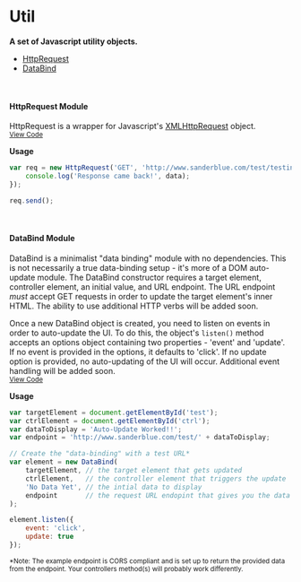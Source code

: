 # Util
**A set of Javascript utility objects.**

- [HttpRequest](#HttpRequest)
- [DataBind](#DataBind)

<br>

<a name="HttpRequest"></a>

#### HttpRequest Module
HttpRequest is a wrapper for Javascript's [XMLHttpRequest](https://developer.mozilla.org/en-US/docs/Web/API/XMLHttpRequest) object.<br>
<sup>[View Code](https://github.com/sanderblue/util/blob/master/HttpRequest.js)</sup>

**Usage**
```javascript
var req = new HttpRequest('GET', 'http://www.sanderblue.com/test/testing', function(data) {
    console.log('Response came back!', data);
});

req.send();

```
<br>

<a name="DataBind"></a>

#### DataBind Module
DataBind is a minimalist "data binding" module with no dependencies. This is not necessarily a true data-binding setup - it's more of a DOM auto-update module. The DataBind constructor requires a target element, controller element, an initial value, and URL endpoint. The URL endpoint *must* accept GET requests in order to update the target element's inner HTML. The ability to use additional HTTP verbs will be added soon.

Once a new DataBind object is created, you need to listen on events in order to auto-update the UI. To do this, the object's `listen()` method accepts an options object containing two properties - 'event' and 'update'. If no event is provided in the options, it defaults to 'click'. If no update option is provided, no auto-updating of the UI will occur. Additional event handling will be added soon.<br>
<sup>[View Code](https://github.com/sanderblue/util/blob/master/DataBind.js)</sup>

**Usage**
```javascript
var targetElement = document.getElementById('test');
var ctrlElement = document.getElementById('ctrl');
var dataToDisplay = 'Auto-Update Worked!!';
var endpoint = 'http://www.sanderblue.com/test/' + dataToDisplay;

// Create the "data-binding" with a test URL*
var element = new DataBind(
    targetElement, // the target element that gets updated
    ctrlElement,   // the controller element that triggers the update
    'No Data Yet', // the intial data to display
    endpoint       // the request URL endopint that gives you the data
);

element.listen({
    event: 'click',
    update: true
});

```
<sup>*Note: The example endpoint is CORS compliant and is set up to return the provided data from the endpoint. Your controllers method(s) will probably work differently.</sup>

